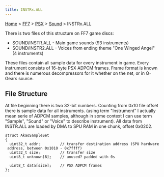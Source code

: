 ```yaml
---
title: INSTRx.ALL
---
```


[Home](../../../Main_Page.md) > [FF7](../../../FF7.md) > [PSX](../../PSX.md) > [Sound](../Sound.md) > INSTRx.ALL

There is two files of this structure on FF7 game discs:

-   SOUND/INSTR.ALL - Main game sounds (93 instruments)
-   SOUND/INSTR2.ALL - Voices from ending theme "One Winged Angel" (4 instruments)

These files contain all sample data for every instrument in game. Every instrument consists of 16-byte PSX ADPCM frames. Frame format is known and there is numerous decompressors for it whether on the net, or in Q-Gears source.

## File Structure

At file beginning there is two 32-bit numbers. Counting from 0x10 file offset there is sample data for all instruments. (using term "Instrument" I actually mean serie of ADPCM samples, although in some context I can use term "Sample", "Sound" or "Voice" to describe instrument). All data from INSTR.ALL are loaded by DMA to SPU RAM in one chunk, offset 0x0202.

`struct AkaoSampleSet`  
`{`  
`  uint32_t addr;         // transfer destination address (SPU hardware address, between 0x1010 - 0x7ffff)`  
`  uint32_t size;         // transfer size`  
`  uint8_t unknown[8];    // unused? padded with 0s`  
  
`  uint8_t data[size];    // PSX ADPCM frames`  
`};`
